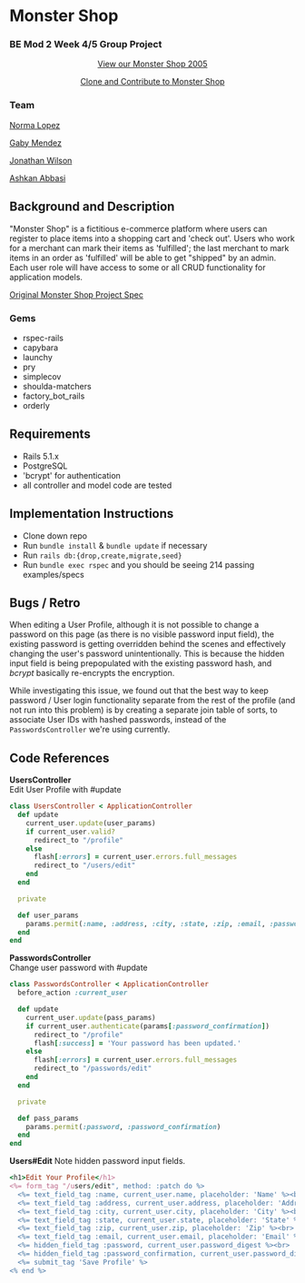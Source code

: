 # Monster Shop
### BE Mod 2 Week 4/5 Group Project

<p align="center">
  <a href="https://sheltered-brook-43399.herokuapp.com/">View our Monster Shop 2005</a>
 </p>

 <p align="center">
   <a href="https://github.com/Ashkanthegreat/monster_shop_2005">Clone and Contribute to Monster Shop</a>
  </p>

### Team
<p>
<a href="https://github.com/IamNorma">Norma Lopez</a>
</p>
<p>
<a href="https://github.com/gabichuelas">Gaby Mendez</a>
</p>
<p>
<a href="https://github.com/Jonathan-M-Wilson">Jonathan Wilson</a>
</p>
<p>
<a href="https://github.com/Ashkanthegreat"> Ashkan Abbasi</a>
</p>

## Background and Description

"Monster Shop" is a fictitious e-commerce platform where users can register to place items into a shopping cart and 'check out'. Users who work for a merchant can mark their items as 'fulfilled'; the last merchant to mark items in an order as 'fulfilled' will be able to get "shipped" by an admin. Each user role will have access to some or all CRUD functionality for application models.

[Original Monster Shop Project Spec](https://github.com/turingschool-examples/monster_shop_2005/blob/master/README.md)

### Gems
- rspec-rails
- capybara
- launchy
- pry
- simplecov
- shoulda-matchers
- factory_bot_rails
- orderly


## Requirements

- Rails 5.1.x
- PostgreSQL
- 'bcrypt' for authentication
- all controller and model code are tested

## Implementation Instructions

- Clone down repo
- Run `bundle install` & `bundle update` if necessary
- Run `rails db:{drop,create,migrate,seed}`
- Run `bundle exec rspec` and you should be seeing 214 passing examples/specs

## Bugs / Retro

When editing a User Profile, although it is not possible to change a password on this page (as there is no visible password input field), the existing password is getting overridden behind the scenes and effectively changing the user's password unintentionally. This is because the hidden input field is being prepopulated with the existing password hash, and _bcrypt_ basically re-encrypts the encryption.

While investigating this issue, we found out that the best way to keep password / User login functionality separate from the rest of the profile (and not run into this problem) is by creating a separate join table of sorts, to associate User IDs with hashed passwords, instead of the `PasswordsController` we're using currently.

## Code References

**UsersController**<br>
Edit User Profile with #update

```ruby
class UsersController < ApplicationController
  def update
    current_user.update(user_params)
    if current_user.valid?
      redirect_to "/profile"
    else
      flash[:errors] = current_user.errors.full_messages
      redirect_to "/users/edit"
    end
  end

  private

  def user_params
    params.permit(:name, :address, :city, :state, :zip, :email, :password, :password_confirmation, :merchant_id)
  end
end
```

**PasswordsController**<br>
Change user password with #update

```ruby
class PasswordsController < ApplicationController
  before_action :current_user

  def update
    current_user.update(pass_params)
    if current_user.authenticate(params[:password_confirmation])
      redirect_to "/profile"
      flash[:success] = 'Your password has been updated.'
    else
      flash[:errors] = current_user.errors.full_messages
      redirect_to "/passwords/edit"
    end
  end

  private

  def pass_params
    params.permit(:password, :password_confirmation)
  end
end
```

**Users#Edit**
Note hidden password input fields.

```ruby
<h1>Edit Your Profile</h1>
<%= form_tag "/users/edit", method: :patch do %>
  <%= text_field_tag :name, current_user.name, placeholder: 'Name' %><br>
  <%= text_field_tag :address, current_user.address, placeholder: 'Address' %><br>
  <%= text_field_tag :city, current_user.city, placeholder: 'City' %><br>
  <%= text_field_tag :state, current_user.state, placeholder: 'State' %><br>
  <%= text_field_tag :zip, current_user.zip, placeholder: 'Zip' %><br>
  <%= text_field_tag :email, current_user.email, placeholder: 'Email' %><br>
  <%= hidden_field_tag :password, current_user.password_digest %><br>
  <%= hidden_field_tag :password_confirmation, current_user.password_digest %><br>
  <%= submit_tag 'Save Profile' %>
<% end %>
```
